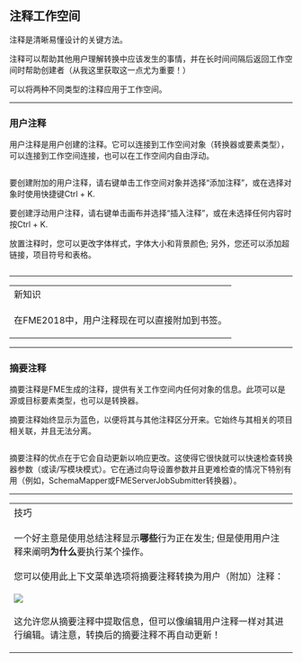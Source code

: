 <div id="readme" class="readme blob instapaper_body">
    <article class="markdown-body entry-content" itemprop="text"><h2><a id="user-content-annotating-workspaces" class="anchor" aria-hidden="true" href="https://github.com/safesoftware/FMETraining/blob/Desktop-Basic-2018/DesktopBasic5BestPractice/5.02.AnnotatingWorkspaces.md#annotating-workspaces"></a><font style="vertical-align: inherit;"><font style="vertical-align: inherit;">注释工作空间</font></font></h2>
<p><font style="vertical-align: inherit;"><font style="vertical-align: inherit;">注释是清晰易懂设计的关键方法。</font></font></p>
<p><font style="vertical-align: inherit;"><font style="vertical-align: inherit;">注释可以帮助其他用户理解转换中应该发生的事情，并在长时间间隔后返回工作空间时帮助创建者（从我这里获取这一点尤为重要！）</font></font></p>
<p><font style="vertical-align: inherit;"><font style="vertical-align: inherit;">可以将两种不同类型的注释应用于工作空间。</font></font></p>
<hr>
<h3><a id="user-content-user-annotation" class="anchor" aria-hidden="true" href="https://github.com/safesoftware/FMETraining/blob/Desktop-Basic-2018/DesktopBasic5BestPractice/5.02.AnnotatingWorkspaces.md#user-annotation"></a><font style="vertical-align: inherit;"><font style="vertical-align: inherit;">用户注释</font></font></h3>
<p><font style="vertical-align: inherit;"><font style="vertical-align: inherit;">用户注释是用户创建的注释。</font><font style="vertical-align: inherit;">它可以连接到工作空间对象（转换器或要素类型），可以连接到工作空间连接，也可以在工作空间内自由浮动。</font></font></p>
<p><a target="_blank" rel="noopener noreferrer" href="https://github.com/safesoftware/FMETraining/blob/Desktop-Basic-2018/DesktopBasic5BestPractice/Images/Img5.002.UserAnnotation.png"><img src="./Images/Img5.002.UserAnnotation.png" alt="" style="max-width:100%;"></a></p>
<p><font style="vertical-align: inherit;"><font style="vertical-align: inherit;">要创建附加的用户注释，请右键单击工作空间对象并选择“添加注释”，或在选择对象时使用快捷键Ctrl + K.</font></font></p>
<p><font style="vertical-align: inherit;"><font style="vertical-align: inherit;">要创建浮动用户注释，请右键单击画布并选择“插入注释”，或在未选择任何内容时按Ctrl + K.</font></font></p>
<p><font style="vertical-align: inherit;"><font style="vertical-align: inherit;">放置注释时，您可以更改字体样式，字体大小和背景颜色; </font><font style="vertical-align: inherit;">另外，您还可以添加超链接，项目符号和表格。</font></font></p>
<p><a target="_blank" rel="noopener noreferrer" href="https://github.com/safesoftware/FMETraining/blob/Desktop-Basic-2018/DesktopBasic5BestPractice/Images/Img5.003.UserAnnotationOptions.png"><img src="./Images/Img5.003.UserAnnotationOptions.png" alt="" style="max-width:100%;"></a></p>
<hr>

<table>
<tbody><tr>
<td>
<i></i><font style="vertical-align: inherit;"><font style="vertical-align: inherit;">
新知识
</font></font></td>
</tr>
<tr>
<td><font style="vertical-align: inherit;"><font style="vertical-align: inherit;">

在FME2018中，用户注释现在可以直接附加到书签。

</font></font></td>
</tr>
</tbody></table>
<hr>
<h3><a id="user-content-summary-annotation" class="anchor" aria-hidden="true" href="https://github.com/safesoftware/FMETraining/blob/Desktop-Basic-2018/DesktopBasic5BestPractice/5.02.AnnotatingWorkspaces.md#summary-annotation"></a><font style="vertical-align: inherit;"><font style="vertical-align: inherit;">摘要注释</font></font></h3>
<p><font style="vertical-align: inherit;"><font style="vertical-align: inherit;">摘要注释是FME生成的注释，提供有关工作空间内任何对象的信息。</font><font style="vertical-align: inherit;">此项可以是源或目标要素类型，也可以是转换器。</font></font></p>
<p><font style="vertical-align: inherit;"><font style="vertical-align: inherit;">摘要注释始终显示为蓝色，以便将其与其他注释区分开来。</font><font style="vertical-align: inherit;">它始终与其相关的项目相关联，并且无法分离。</font></font></p>
<p><a target="_blank" rel="noopener noreferrer" href="https://github.com/safesoftware/FMETraining/blob/Desktop-Basic-2018/DesktopBasic5BestPractice/Images/Img5.004.SummaryAnnotation.png"><img src="./Images/Img5.004.SummaryAnnotation.png" alt="" style="max-width:100%;"></a></p>
<p><font style="vertical-align: inherit;"><font style="vertical-align: inherit;">摘要注释的优点在于它会自动更新以响应更改。</font><font style="vertical-align: inherit;">这使得它很快就可以快速检查转换器参数（或读/写模块模式）。</font><font style="vertical-align: inherit;">它在通过向导设置参数并且更难检查的情况下特别有用（例如，SchemaMapper或FMEServerJobSubmitter转换器）。</font></font></p>
<hr>

<table>
<tbody><tr>
<td>
<i></i><font style="vertical-align: inherit;"><font style="vertical-align: inherit;">
技巧
</font></font></td>
</tr>
<tr>
<td><font style="vertical-align: inherit;"><font style="vertical-align: inherit;">

一个好主意是使用总结注释显示</font></font><strong><font style="vertical-align: inherit;"><font style="vertical-align: inherit;">哪些</font></font></strong><font style="vertical-align: inherit;"><font style="vertical-align: inherit;">行为正在发生; </font><font style="vertical-align: inherit;">但是使用用户注释来阐明</font></font><strong><font style="vertical-align: inherit;"><font style="vertical-align: inherit;">为什么</font></font></strong><font style="vertical-align: inherit;"><font style="vertical-align: inherit;">要执行某个操作。
</font></font><br><br><font style="vertical-align: inherit;"><font style="vertical-align: inherit;">您可以使用此上下文菜单选项将摘要注释转换为用户（附加）注释：
 </font></font><br><br><a target="_blank" rel="noopener noreferrer" href="https://github.com/safesoftware/FMETraining/blob/Desktop-Basic-2018/DesktopBasic5BestPractice/Images/Img5.005.SummaryAnnotationConversion.png"><img src="./Images/Img5.005.SummaryAnnotationConversion.png" style="max-width:100%;"></a>
<br><br><font style="vertical-align: inherit;"><font style="vertical-align: inherit;">这允许您从摘要注释中提取信息，但可以像编辑用户注释一样对其进行编辑。请注意，转换后的摘要注释不再自动更新！
</font></font></td>
</tr>
</tbody></table>
</article>
  </div>
